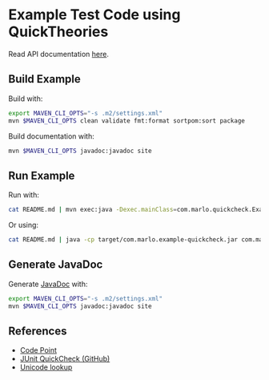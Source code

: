 # Example Test Code using QuickTheories

Read API documentation
[here](https://themarlogroup.gitlab.io/examples/quickcheck/).

## Build Example

Build with:

```bash
export MAVEN_CLI_OPTS="-s .m2/settings.xml"
mvn $MAVEN_CLI_OPTS clean validate fmt:format sortpom:sort package
```

Build documentation with:

```bash
mvn $MAVEN_CLI_OPTS javadoc:javadoc site
```

## Run Example

Run with:

```bash
cat README.md | mvn exec:java -Dexec.mainClass=com.marlo.quickcheck.ExampleApp
```

Or using:

```bash
cat README.md | java -cp target/com.marlo.example-quickcheck.jar com.marlo.quickcheck.ExampleApp
```

## Generate JavaDoc

Generate
[JavaDoc](https://www.oracle.com/technetwork/java/javase/documentation/index-137868.html)
with:

```bash
export MAVEN_CLI_OPTS="-s .m2/settings.xml"
mvn $MAVEN_CLI_OPTS javadoc:javadoc site
```

## References

* [Code Point](https://en.wikipedia.org/wiki/Code_point)
* [JUnit QuickCheck (GitHub)](https://github.com/pholser/junit-quickcheck)
* [Unicode lookup](http://unicode.scarfboy.com/)

